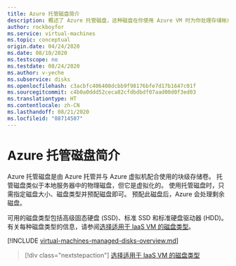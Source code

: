 ```yaml
---
title: Azure 托管磁盘简介
description: 概述了 Azure 托管磁盘，这种磁盘在你使用 Azure VM 时为你处理存储帐户
author: rockboyfor
ms.service: virtual-machines
ms.topic: conceptual
origin.date: 04/24/2020
ms.date: 08/10/2020
ms.testscope: no
ms.testdate: 08/24/2020
ms.author: v-yeche
ms.subservice: disks
ms.openlocfilehash: c3acbfc406408dcbb9f98176bfe7d17b1647c01f
ms.sourcegitcommit: c4b0a0ddd52ceca82cfdbdbdf07aad00d0f3ed03
ms.translationtype: HT
ms.contentlocale: zh-CN
ms.lasthandoff: 08/21/2020
ms.locfileid: "88714507"
---
```

# <a name="introduction-to-azure-managed-disks"></a>Azure 托管磁盘简介

Azure 托管磁盘是由 Azure 托管并与 Azure 虚拟机配合使用的块级存储卷。 托管磁盘类似于本地服务器中的物理磁盘，但它是虚拟化的。 使用托管磁盘时，只需指定磁盘大小、磁盘类型并预配磁盘即可。 预配此磁盘后，Azure 会处理剩余磁盘。

可用的磁盘类型包括高级固态硬盘 (SSD)、标准 SSD 和标准硬盘驱动器 (HDD)。 有关每种磁盘类型的信息，请参阅[选择适用于 IaaS VM 的磁盘类型](disks-types.md)。

<!--Not Available on ultra disks-->

[!INCLUDE [virtual-machines-managed-disks-overview.md](../../../includes/virtual-machines-managed-disks-overview.md)]

> [!div class="nextstepaction"]
> [选择适用于 IaaS VM 的磁盘类型](disks-types.md)

<!-- Update_Description: update meta properties, wording update -->